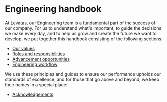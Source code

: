 # Engineering handbook

At Levatas, our Engineering team is a fundamental part of the success of our company. For us to understand what's important, to guide the decisions we make every day, and to help us grow and create the future we want to develop, we put together this handbook consisting of the following sections:

* [Our values](values.md)
* [Roles and responsibilities](roles-responsibilities.md)
* [Advancement opportunities](advancement-opportunities.md)
* [Engineering workflow](engineering-workflow.md)

We use these principles and guides to ensure our performance upholds our standards of excellence, and for those that go above and beyond, we keep their names in a special place:

* [Acknowledgements](acknowledgements.md)
